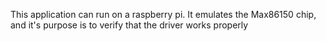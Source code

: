 This application can run on a raspberry pi.
It emulates the Max86150 chip, and it's purpose is to verify that the driver works properly
